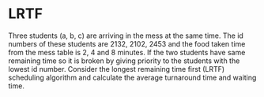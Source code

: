 # LRTF
Three students (a, b, c) are arriving in the mess at the same time. The id numbers of these students are 2132, 2102, 2453 and the food taken time from the mess table is 2, 4 and 8 minutes. If the two students have same remaining time so it is broken by giving priority to the students with the lowest id number. Consider the longest remaining time first (LRTF) scheduling algorithm and calculate the average turnaround time and waiting time.
